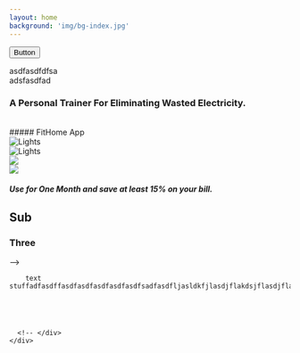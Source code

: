```yaml
---
layout: home
background: 'img/bg-index.jpg'
---
```


<button class="mdc-button">Button</button>

<div class="mdc-card">
  <div class="mdc-card__primary-action" tabindex="0">
    asdfasdfdfsa
  </div>
  adsfasdfad
</div>

### A Personal Trainer For Eliminating Wasted Electricity. 
<br>   
##### FitHome App
 <div class="row float-right mr-5 mt-4">
  <div class="col-4 mr-4">
        <img src="/img/FH_app.jpg" class="img-fluid" alt="Lights" >
  </div>
    <div class="col-4">
        <img src="/img/FH_app.jpg" class="img-fluid" alt="Lights" >
  </div>
</div>

  
<div class="row mt-5">
  <div class="col-lg-4 col-xs-6">
     <img src = "/img/FH_app.jpg" class="float-right">
  </div>
    <div class="col-lg-4 col-xs-6">
     <img src = "/img/FH_CB.jpg" class="img-responsive img-rounded">
  </div>
</div>

##### Use for One Month and save at least 15% on your bill.

## Sub
### Three

 <div class="container-fluid">
    <div class="row">
      <div class="col-lg-12 col-mt-10 mx-auto"> -->

        text stuffadfasdffasdfasdfasdfasdfasdfsadfasdfljasldkfjlasdjflakdsjflasdjflasdlfjlasdkfjlakdsflkasdjflkasdflkjasdlfjasdlfjlasdkfjlaksdjflkasdjflaksdjflkdasjflaskjflkasjlkfjaslkjflasdjflkdsajflaskdjflasdkjflasjdflsjdakfj





      <!-- </div>
    </div>
  </div>
